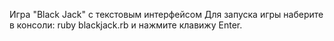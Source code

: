Игра "Black Jack" с текстовым интерфейсом
Для запуска игры наберите в консоли: ruby blackjack.rb и нажмите клавижу Enter.
